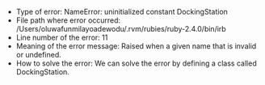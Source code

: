 - Type of error:   NameError: uninitialized constant DockingStation
- File path where error occurred:   /Users/oluwafunmilayoadewodu/.rvm/rubies/ruby-2.4.0/bin/irb
- Line number of the error:   11
- Meaning of the error message:  Raised when a given name that is invalid or undefined.
- How to solve the error:   We can solve the error by defining a class called DockingStation.
